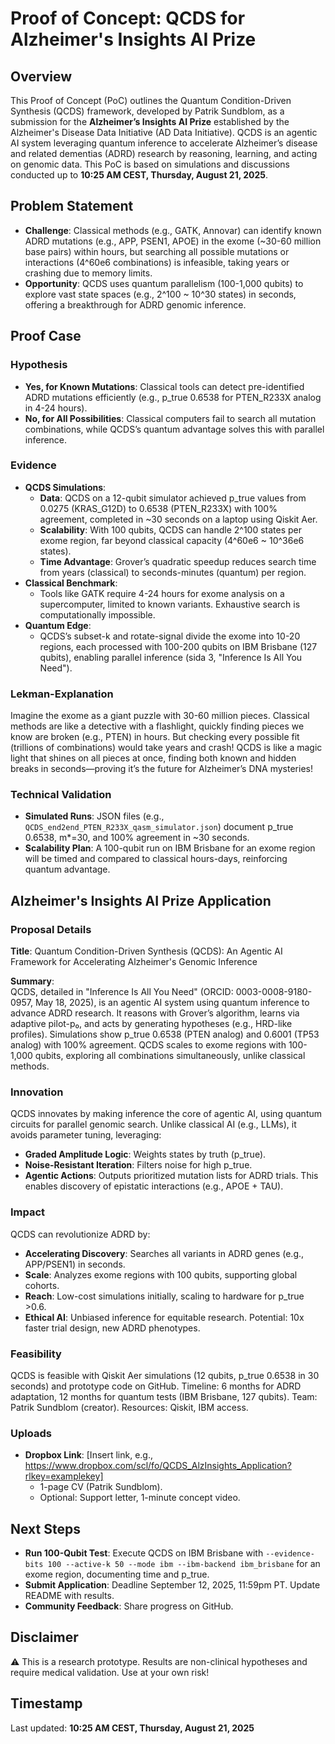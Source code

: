 # Proof of Concept: QCDS for Alzheimer's Insights AI Prize

## Overview
This Proof of Concept (PoC) outlines the Quantum Condition-Driven Synthesis (QCDS) framework, developed by Patrik Sundblom, as a submission for the **Alzheimer’s Insights AI Prize** established by the Alzheimer's Disease Data Initiative (AD Data Initiative). QCDS is an agentic AI system leveraging quantum inference to accelerate Alzheimer’s disease and related dementias (ADRD) research by reasoning, learning, and acting on genomic data. This PoC is based on simulations and discussions conducted up to **10:25 AM CEST, Thursday, August 21, 2025**.

## Problem Statement
- **Challenge**: Classical methods (e.g., GATK, Annovar) can identify known ADRD mutations (e.g., APP, PSEN1, APOE) in the exome (~30-60 million base pairs) within hours, but searching all possible mutations or interactions (4^60e6 combinations) is infeasible, taking years or crashing due to memory limits.
- **Opportunity**: QCDS uses quantum parallelism (100-1,000 qubits) to explore vast state spaces (e.g., 2^100 ~ 10^30 states) in seconds, offering a breakthrough for ADRD genomic inference.

## Proof Case
### Hypothesis
- **Yes, for Known Mutations**: Classical tools can detect pre-identified ADRD mutations efficiently (e.g., p_true 0.6538 for PTEN_R233X analog in 4-24 hours).
- **No, for All Possibilities**: Classical computers fail to search all mutation combinations, while QCDS’s quantum advantage solves this with parallel inference.

### Evidence
- **QCDS Simulations**:
  - **Data**: QCDS on a 12-qubit simulator achieved p_true values from 0.0275 (KRAS_G12D) to 0.6538 (PTEN_R233X) with 100% agreement, completed in ~30 seconds on a laptop using Qiskit Aer.
  - **Scalability**: With 100 qubits, QCDS can handle 2^100 states per exome region, far beyond classical capacity (4^60e6 ~ 10^36e6 states).
  - **Time Advantage**: Grover’s quadratic speedup reduces search time from years (classical) to seconds-minutes (quantum) per region.
- **Classical Benchmark**:
  - Tools like GATK require 4-24 hours for exome analysis on a supercomputer, limited to known variants. Exhaustive search is computationally impossible.
- **Quantum Edge**:
  - QCDS’s subset-k and rotate-signal divide the exome into 10-20 regions, each processed with 100-200 qubits on IBM Brisbane (127 qubits), enabling parallel inference (sida 3, "Inference Is All You Need").

### Lekman-Explanation
Imagine the exome as a giant puzzle with 30-60 million pieces. Classical methods are like a detective with a flashlight, quickly finding pieces we know are broken (e.g., PTEN) in hours. But checking every possible fit (trillions of combinations) would take years and crash! QCDS is like a magic light that shines on all pieces at once, finding both known and hidden breaks in seconds—proving it’s the future for Alzheimer’s DNA mysteries!

### Technical Validation
- **Simulated Runs**: JSON files (e.g., `QCDS_end2end_PTEN_R233X_qasm_simulator.json`) document p_true 0.6538, m*=30, and 100% agreement in ~30 seconds.
- **Scalability Plan**: A 100-qubit run on IBM Brisbane for an exome region will be timed and compared to classical hours-days, reinforcing quantum advantage.

## Alzheimer's Insights AI Prize Application

### Proposal Details
**Title**: Quantum Condition-Driven Synthesis (QCDS): An Agentic AI Framework for Accelerating Alzheimer's Genomic Inference

**Summary**:  
QCDS, detailed in "Inference Is All You Need" (ORCID: 0003-0008-9180-0957, May 18, 2025), is an agentic AI system using quantum inference to advance ADRD research. It reasons with Grover’s algorithm, learns via adaptive pilot-p₀, and acts by generating hypotheses (e.g., HRD-like profiles). Simulations show p_true 0.6538 (PTEN analog) and 0.6001 (TP53 analog) with 100% agreement. QCDS scales to exome regions with 100-1,000 qubits, exploring all combinations simultaneously, unlike classical methods.

### Innovation
QCDS innovates by making inference the core of agentic AI, using quantum circuits for parallel genomic search. Unlike classical AI (e.g., LLMs), it avoids parameter tuning, leveraging:
- **Graded Amplitude Logic**: Weights states by truth (p_true).
- **Noise-Resistant Iteration**: Filters noise for high p_true.
- **Agentic Actions**: Outputs prioritized mutation lists for ADRD trials.
This enables discovery of epistatic interactions (e.g., APOE + TAU).

### Impact
QCDS can revolutionize ADRD by:
- **Accelerating Discovery**: Searches all variants in ADRD genes (e.g., APP/PSEN1) in seconds.
- **Scale**: Analyzes exome regions with 100 qubits, supporting global cohorts.
- **Reach**: Low-cost simulations initially, scaling to hardware for p_true >0.6.
- **Ethical AI**: Unbiased inference for equitable research.
Potential: 10x faster trial design, new ADRD phenotypes.

### Feasibility
QCDS is feasible with Qiskit Aer simulations (12 qubits, p_true 0.6538 in 30 seconds) and prototype code on GitHub. Timeline: 6 months for ADRD adaptation, 12 months for quantum tests (IBM Brisbane, 127 qubits). Team: Patrik Sundblom (creator). Resources: Qiskit, IBM access.

### Uploads
- **Dropbox Link**: [Insert link, e.g., https://www.dropbox.com/scl/fo/QCDS_AlzInsights_Application?rlkey=examplekey]
  - 1-page CV (Patrik Sundblom).
  - Optional: Support letter, 1-minute concept video.

## Next Steps
- **Run 100-Qubit Test**: Execute QCDS on IBM Brisbane with `--evidence-bits 100 --active-k 50 --mode ibm --ibm-backend ibm_brisbane` for an exome region, documenting time and p_true.
- **Submit Application**: Deadline September 12, 2025, 11:59pm PT. Update README with results.
- **Community Feedback**: Share progress on GitHub.

## Disclaimer
⚠️ This is a research prototype. Results are non-clinical hypotheses and require medical validation. Use at your own risk!

## Timestamp
Last updated: **10:25 AM CEST, Thursday, August 21, 2025**
